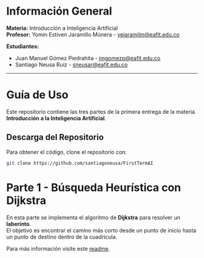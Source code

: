 # Información General

**Materia:** Introducción a Inteligencia Artificial  
**Profesor:** Yomin Estiven Jaramillo Múnera - [yejaramilm@eafit.edu.co](mailto:yejaramilm@eafit.edu.co)  

**Estudiantes:**  
- Juan Manuel Gómez Piedrahita - [jmgomezp@eafit.edu.co](mailto:jmgomezp@eafit.edu.co)  
- Santiago Neusa Ruiz - [sneusar@eafit.edu.co](mailto:sneusar@eafit.edu.co)  

---

# Guía de Uso

Este repositorio contiene las tres partes de la primera entrega de la materia **Introducción a la Inteligencia Artificial**.

## Descarga del Repositorio  
Para obtener el código, clone el repositorio con:  

```bash
git clone https://github.com/santiagoneusa/FirstTermAI
```

# Parte 1 - Búsqueda Heurística con Dijkstra  

En esta parte se implementa el algoritmo de **Dijkstra** para resolver un **laberinto**.  
El objetivo es encontrar el camino más corto desde un punto de inicio hasta un punto de destino dentro de la cuadrícula.  

Para más información visite este [readme](https://github.com/santiagoneusa/FirstTermAI/blob/main/part-1/readme.md).

